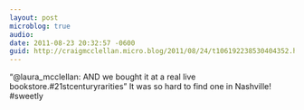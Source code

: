 ```yaml
---
layout: post
microblog: true
audio: 
date: 2011-08-23 20:32:57 -0600
guid: http://craigmcclellan.micro.blog/2011/08/24/t106192238530404352.html
---
```

“@laura_mcclellan: AND we bought it at a real live bookstore.#21stcenturyrarities” It was so hard to find one in Nashville! #sweetly
